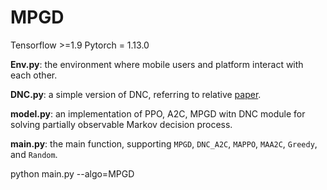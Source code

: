 # MPGD

Tensorflow >=1.9
Pytorch = 1.13.0

**Env.py**: the environment where mobile users and platform interact with each other.

**DNC.py**: a simple version of DNC, referring to relative [paper]( https://ieeexplore.ieee.org/document/8967118).

**model.py**: an implementation of PPO, A2C, MPGD witn DNC module for solving partially observable Markov decision process.

**main.py**: the main function, supporting `MPGD`, `DNC_A2C`, `MAPPO`, `MAA2C`, `Greedy`, and `Random`.

python main.py --algo=MPGD 
